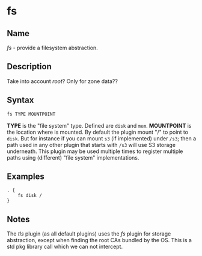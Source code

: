 # fs

## Name

*fs* - provide a filesystem abstraction.

## Description

Take into account *root*? Only for zone data??

## Syntax

~~~ txt
fs TYPE MOUNTPOINT
~~~

**TYPE** is the "file system" type. Defined are `disk` and `mem`. **MOUNTPOINT** is the location
where is mounted. By default the plugin mount "/" to point to `disk`. But for instance if you can
mount `s3` (if implemented) under `/s3`; then a path used in any other plugin that starts with
`/s3` will use S3 storage underneath. This plugin may be used multiple times to register multiple
paths using (different) "file system" implementations.

## Examples

~~~ corefile
. {
    fs disk /
}
~~~

## Notes

The *tls* plugin (as all default plugins) uses the *fs* plugin for storage abstraction, except when
finding the root CAs bundled by the OS. This is a std pkg library call which we can not intercept.
